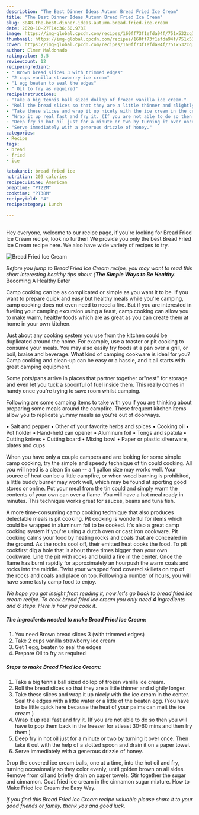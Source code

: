 ```yaml
---
description: "The Best Dinner Ideas Autumn Bread Fried Ice Cream"
title: "The Best Dinner Ideas Autumn Bread Fried Ice Cream"
slug: 3048-the-best-dinner-ideas-autumn-bread-fried-ice-cream
date: 2020-10-27T14:36:50.973Z
image: https://img-global.cpcdn.com/recipes/160ff73f1efda94f/751x532cq70/bread-fried-ice-cream-recipe-main-photo.jpg
thumbnail: https://img-global.cpcdn.com/recipes/160ff73f1efda94f/751x532cq70/bread-fried-ice-cream-recipe-main-photo.jpg
cover: https://img-global.cpcdn.com/recipes/160ff73f1efda94f/751x532cq70/bread-fried-ice-cream-recipe-main-photo.jpg
author: Elmer Maldonado
ratingvalue: 3.5
reviewcount: 12
recipeingredient:
- " Brown bread slices 3 with trimmed edges"
- "2 cups vanilla strawberry ice cream"
- "1 egg beaten to seal the edges"
- " Oil to fry as required"
recipeinstructions:
- "Take a big tennis ball sized dollop of frozen vanilla ice cream."
- "Roll the bread slices so that they are a little thinner and slightly longer."
- "Take these slices and wrap it up nicely with the ice cream in the center. Seal the edges with a little water or a little of the beaten egg. (You have to be little quick here because the heat of your palms can melt the ice cream.)"
- "Wrap it up real fast and fry it. (If you are not able to do so then you will have to pop them back in the freezer for atleast 30-60 mins and then fry them.)"
- "Deep fry in hot oil just for a minute or two by turning it over once. Then take it out with the help of a slotted spoon and drain it on a paper towel."
- "Serve immediately with a generous drizzle of honey."
categories:
- Recipe
tags:
- bread
- fried
- ice

katakunci: bread fried ice 
nutrition: 209 calories
recipecuisine: American
preptime: "PT22M"
cooktime: "PT38M"
recipeyield: "4"
recipecategory: Lunch

---
```

<br>
Hey everyone, welcome to our recipe page, if you're looking for Bread Fried Ice Cream recipe, look no further! We provide you only the best Bread Fried Ice Cream recipe here. We also have wide variety of recipes to try.
<br>


![Bread Fried Ice Cream](https://img-global.cpcdn.com/recipes/160ff73f1efda94f/751x532cq70/bread-fried-ice-cream-recipe-main-photo.jpg)

<i>Before you jump to Bread Fried Ice Cream recipe, you may want to read this short interesting healthy tips about {<strong>The Simple Ways to Be Healthy</strong>.</i>
Becoming A Healthy Eater

    
Camp cooking can be as complicated or simple as you want it to be. If you want to prepare quick and easy but healthy meals while you're camping, camp cooking does not even need to need a fire. But if you are interested in fueling your camping excursion using a feast, camp cooking can allow you to make warm, healthy foods which are as great as you can create them at home in your own kitchen.

 Just about any cooking system you use from the kitchen could be duplicated around the home. For example, use a toaster or pit cooking to consume your meals. You may also easily fry foods at a pan over a grill, or boil, braise and beverage. What kind of camping cookware is ideal for you? Camp cooking and clean-up can be easy or a hassle, and it all starts with great camping equipment.

Some pots/pans arrive in places that partner together or"nest" for storage and even let you tuck a spoonful of fuel inside them. This really comes in handy once you're trying to save room whilst camping.

Following are some camping items to take with you if you are thinking about preparing some meals around the campfire. These frequent kitchen items allow you to replicate yummy meals as you're out of doorways.

• Salt and pepper
• Other of your favorite herbs and spices
• Cooking oil
• Pot holder
• Hand-held can opener
• Aluminum foil
• Tongs and spatula
• Cutting knives
• Cutting board
• Mixing bowl
• Paper or plastic silverware, plates and cups

When you have only a couple campers and are looking for some simple camp cooking, try the simple and speedy technique of tin could cooking. All you will need is a clean tin can -- a 1 gallon size may works well. Your source of heat can be a little campfire, or when wood burning is prohibited, a little buddy burner may work well, which may be found at sporting good stores or online. Put your meal from the tin could and simply warm the contents of your own can over a flame. You will have a hot meal ready in minutes.  This technique works great for sauces, beans and tuna fish.

A more time-consuming camp cooking technique that also produces delectable meals is pit cooking. Pit cooking is wonderful for items which could be wrapped in aluminum foil to be cooked.  It's also a great camp cooking system if you're using a dutch oven or cast iron cookware. Pit cooking calms your food by heating rocks and coals that are concealed in the ground. As the rocks cool off, their emitted heat cooks the food. To pit cookfirst dig a hole that is about three times bigger than your own cookware. Line the pit with rocks and build a fire in the center. Once the flame has burnt rapidly for approximately an hourpush the warm coals and rocks into the middle. Twist your wrapped food covered skillets on top of the rocks and coals and place on top. Following a number of hours, you will have some tasty camp food to enjoy.


<i>We hope you got insight from reading it, now let's go back to bread fried ice cream recipe. To cook bread fried ice cream you only need <strong>4</strong> ingredients and <strong>6</strong> steps. Here is how you cook it.
</i>

##### The ingredients needed to make Bread Fried Ice Cream:

1. You need  Brown bread slices 3 (with trimmed edges)
1. Take 2 cups vanilla strawberry ice cream
1. Get 1 egg, beaten to seal the edges
1. Prepare  Oil to fry as required


##### Steps to make Bread Fried Ice Cream:

1. Take a big tennis ball sized dollop of frozen vanilla ice cream.
1. Roll the bread slices so that they are a little thinner and slightly longer.
1. Take these slices and wrap it up nicely with the ice cream in the center. Seal the edges with a little water or a little of the beaten egg. (You have to be little quick here because the heat of your palms can melt the ice cream.)
1. Wrap it up real fast and fry it. (If you are not able to do so then you will have to pop them back in the freezer for atleast 30-60 mins and then fry them.)
1. Deep fry in hot oil just for a minute or two by turning it over once. Then take it out with the help of a slotted spoon and drain it on a paper towel.
1. Serve immediately with a generous drizzle of honey.


Drop the covered ice cream balls, one at a time, into the hot oil and fry, turning occasionally so they color evenly, until golden brown on all sides. Remove from oil and briefly drain on paper towels. Stir together the sugar and cinnamon. Coat fried ice cream in the cinnamon sugar mixture. How to Make Fried Ice Cream the Easy Way. 

<i>If you find this Bread Fried Ice Cream recipe valuable please share it to your good friends or family, thank you and good luck.</i>
